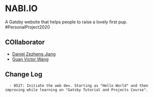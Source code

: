 # **NABI.IO**

A Gatsby website that helps people to raise a lovely first pup. #PersonalProject2020

## **COllaborator**

- [Daniel Zezheng Jiang](https://github.com/zjian107-su)
- [Guan Victor Wang](https://github.com/ArchimedesAshes)

## **Change Log**

```
  - 0527: Initiate the web dev. Starting as "Hello World" and then improving while learning on "Gatsby Tutorial and Projects Course".
```
